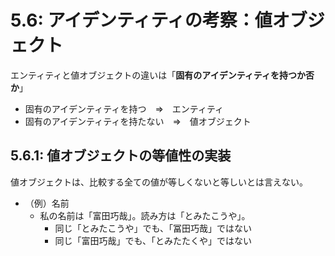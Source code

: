 # 5.6: アイデンティティの考察：値オブジェクト
エンティティと値オブジェクトの違いは「**固有のアイデンティティを持つか否か**」<br>
* 固有のアイデンティティを持つ　⇒　エンティティ
* 固有のアイデンティティを持たない　⇒　値オブジェクト

## 5.6.1: 値オブジェクトの等値性の実装
値オブジェクトは、比較する全ての値が等しくないと等しいとは言えない。<br>
* （例）名前<br>
  * 私の名前は「富田巧哉」。読み方は「とみたこうや」。
    * 同じ「とみたこうや」でも、「冨田巧哉」ではない
    * 同じ「富田巧哉」でも、「とみたたくや」ではない


